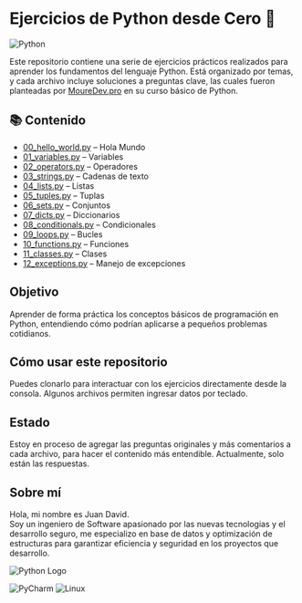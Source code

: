 # Ejercicios de Python desde Cero 🐍
![Python](https://img.shields.io/badge/Python-3776AB?style=for-the-badge&logo=python&logoColor=white)


Este repositorio contiene una serie de ejercicios prácticos realizados para aprender los fundamentos del lenguaje Python. Está organizado por temas, y cada archivo incluye soluciones a preguntas clave, las cuales fueron planteadas por [MoureDev.pro](https://mouredev.com) en su curso básico de Python.

## 📚 Contenido

- [00_hello_world.py](https://github.com/DJAngel973/Exercises-Python-Introduction/blob/main/00_hello_world.py) – Hola Mundo
- [01_variables.py](https://github.com/DJAngel973/Exercises-Python-Introduction/blob/main/01_variables.py) – Variables
- [02_operators.py](https://github.com/DJAngel973/Exercises-Python-Introduction/blob/main/02_Operators.py) – Operadores
- [03_strings.py](https://github.com/DJAngel973/Exercises-Python-Introduction/blob/main/03_strings.py) – Cadenas de texto
- [04_lists.py](https://github.com/DJAngel973/Exercises-Python-Introduction/blob/main/04_lists.py) – Listas
- [05_tuples.py](https://github.com/DJAngel973/Exercises-Python-Introduction/blob/main/05_tuples.py) – Tuplas
- [06_sets.py](https://github.com/DJAngel973/Exercises-Python-Introduction/blob/main/06_sets.py) – Conjuntos
- [07_dicts.py](https://github.com/DJAngel973/Exercises-Python-Introduction/blob/main/07_dicts.py) – Diccionarios
- [08_conditionals.py](https://github.com/DJAngel973/Exercises-Python-Introduction/blob/main/08_conditionals.py) – Condicionales
- [09_loops.py](https://github.com/DJAngel973/Exercises-Python-Introduction/blob/main/09_loops.py) – Bucles
- [10_functions.py](https://github.com/DJAngel973/Exercises-Python-Introduction/blob/main/10_functions.py) – Funciones
- [11_classes.py](https://github.com/DJAngel973/Exercises-Python-Introduction/blob/main/11_classes.py) – Clases
- [12_exceptions.py](https://github.com/DJAngel973/Exercises-Python-Introduction/blob/main/12_exceptions.py) – Manejo de excepciones

## Objetivo

Aprender de forma práctica los conceptos básicos de programación en Python, entendiendo cómo podrían aplicarse a pequeños problemas cotidianos.

## Cómo usar este repositorio

Puedes clonarlo para interactuar con los ejercicios directamente desde la consola. Algunos archivos permiten ingresar datos por teclado.

## Estado

Estoy en proceso de agregar las preguntas originales y más comentarios a cada archivo, para hacer el contenido más entendible. Actualmente, solo están las respuestas.

## Sobre mí

Hola, mi nombre es Juan David.  
Soy un ingeniero de Software apasionado por las nuevas tecnologias y el desarrollo seguro, me especializo en base de datos y optimización de estructuras para garantizar eficiencia y seguridad en los proyectos que desarrollo.

![Python Logo](https://www.python.org/static/community_logos/python-logo.png)

![PyCharm](https://img.shields.io/badge/IDE-PyCharm-000000?style=for-the-badge&logo=pycharm&logoColor=white)
![Linux](https://img.shields.io/badge/OS-Linux-FCC624?style=for-the-badge&logo=linux&logoColor=black)
